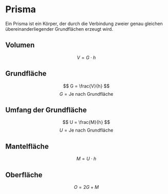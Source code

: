 # Prisma

Ein Prisma ist ein Körper, der durch die Verbindung zweier genau gleichen übereinanderliegender Grundflächen erzeugt
wird.

## Volumen

$$ V = G \cdot h $$

## Grundfläche

$$ G = \frac{V}{h} $$
$$ G = \text{Je nach Grundfläche} $$

## Umfang der Grundfläche

$$ U = \frac{M}{h} $$
$$ U = \text{Je nach Grundfläche} $$

## Mantelfläche

$$ M = U \cdot h $$

## Oberfläche

$$ O = 2G + M $$

